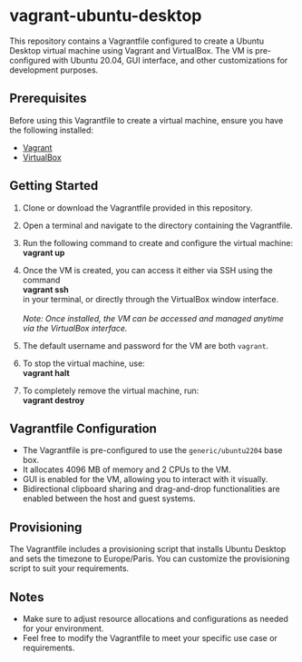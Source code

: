 # vagrant-ubuntu-desktop
This repository contains a Vagrantfile configured to create a Ubuntu Desktop virtual machine using Vagrant and VirtualBox. The VM is pre-configured with Ubuntu 20.04, GUI interface, and other customizations for development purposes.

## Prerequisites
Before using this Vagrantfile to create a virtual machine, ensure you have the following installed:
- <a href="https://developer.hashicorp.com/vagrant/downloads" target="_blank"> Vagrant </a>
- <a href="https://download.virtualbox.org/virtualbox/7.0.14/VirtualBox-7.0.14-161095-Win.exe" target="_blank"> VirtualBox </a>

## Getting Started
1. Clone or download the Vagrantfile provided in this repository.

2. Open a terminal and navigate to the directory containing the Vagrantfile.

3. Run the following command to create and configure the virtual machine:<br>
**vagrant up**

4. Once the VM is created, you can access it either via SSH using the command <br> **vagrant ssh** <br> in your terminal, or directly through the VirtualBox window interface.<br><br>
_Note: Once installed, the VM can be accessed and managed anytime via the VirtualBox interface._

5. The default username and password for the VM are both `vagrant`.

6. To stop the virtual machine, use:<br>
**vagrant halt**

7. To completely remove the virtual machine, run:<br>
**vagrant destroy**

## Vagrantfile Configuration
- The Vagrantfile is pre-configured to use the `generic/ubuntu2204` base box.
- It allocates 4096 MB of memory and 2 CPUs to the VM.
- GUI is enabled for the VM, allowing you to interact with it visually.
- Bidirectional clipboard sharing and drag-and-drop functionalities are enabled between the host and guest systems.

## Provisioning
The Vagrantfile includes a provisioning script that installs Ubuntu Desktop and sets the timezone to Europe/Paris. You can customize the provisioning script to suit your requirements.

## Notes
- Make sure to adjust resource allocations and configurations as needed for your environment.
- Feel free to modify the Vagrantfile to meet your specific use case or requirements.
